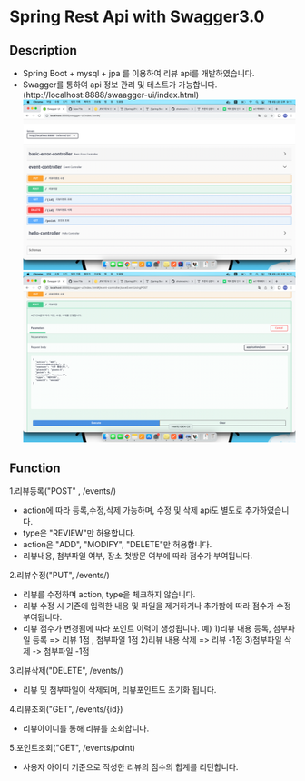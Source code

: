 
# Spring Rest Api with Swagger3.0

## Description
- Spring Boot + mysql + jpa 를 이용하여 리뷰 api를 개발하였습니다.
- Swagger를 통하여 api 정보 관리 및 테스트가 가능합니다.
  (http://localhost:8888/swaagger-ui/index.html)
![img.png](img.png)
![img_1.png](img_1.png)
## Function
1.리뷰등록("POST" , /events/)
- action에 따라 등록,수정,삭제 가능하며, 수정 및 삭제 api도 별도로 추가하였습니다.
- type은 "REVIEW"만 허용합니다.
- action은 "ADD", "MODIFY", "DELETE"만 허용합니다.
- 리뷰내용, 첨부파일 여부, 장소 첫방문 여부에 따라 점수가 부여됩니다. 

2.리뷰수정("PUT", /events/)
- 리뷰를 수정하며 action, type을 체크하지 않습니다. 
- 리뷰 수정 시 기존에 입력한 내용 및 파일을 제거하거나 추가함에 따라 점수가 수정 부여됩니다. 
- 리뷰 점수가 변경됨에 따라 포인트 이력이 생성됩니다. 
예) 
1)리뷰 내용 등록, 첨부파일 등록 => 리뷰 1점 , 첨부파일 1점 
2)리뷰 내용 삭제 => 리뷰 -1점
3)첨부파일 삭제 -> 첨부파일 -1점

3.리뷰삭제("DELETE", /events/)
- 리뷰 및 첨부파일이 삭제되며, 리뷰포인트도 초기화 됩니다.

4.리뷰조회("GET", /events/{id})
- 리뷰아이디를 통해 리뷰를 조회합니다. 

5.포인트조회("GET", /events/point)
- 사용자 아이디 기준으로 작성한 리뷰의 점수의 합계를 리턴합니다.
